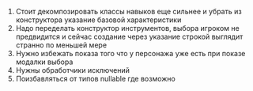 1. Стоит декомпозировать классы навыков еще сильнее и убрать из конструктора указание базовой характеристики
2. Надо переделать конструктор инструментов, выбора игроком не предвидится и сейчас создание через указание строкой выглядит странно по меньшей мере
3. Нужно избежать показа того что у персонажа уже есть при показе модалки выбора
4. Нужны обработчики исключений
5. Поизбавляться от типов nullable где возможно
